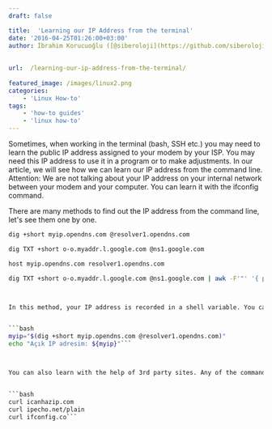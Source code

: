 ```yaml
---
draft: false

title:  'Learning our IP Address from the terminal'
date: '2016-04-25T01:26:00+03:00'
author: İbrahim Korucuoğlu ([@siberoloji](https://github.com/siberoloji))
 
 
url:  /learning-our-ip-address-from-the-terminal/
 
featured_image: /images/linux2.png
categories:
    - 'Linux How-to'
tags:
    - 'how-to guides'
    - 'linux how-to'
---
```



Sometimes, when working in the terminal (bash, SSH etc.) you may need to learn the public IP address assigned to your modem by your ISP. You may need this IP address to use it in a program or to make adjustments. In our article, we will see how we can learn our IP address from the command line. Attention: We are not talking about your IP address on your internal network between your modem and your computer. You can learn it with the ifconfig command.



There are many methods to find out the IP address from the command line, let's see them one by one.


```bash
dig +short myip.opendns.com @resolver1.opendns.com
```


```bash
dig TXT +short o-o.myaddr.l.google.com @ns1.google.com
```


```bash
host myip.opendns.com resolver1.opendns.com
```


```bash
dig TXT +short o-o.myaddr.l.google.com @ns1.google.com | awk -F'"' '{ print $2}'```



In this method, your IP address is recorded in a shell variable. You can use it later whenever you need it.


```bash
myip="$(dig +short myip.opendns.com @resolver1.opendns.com)"
echo "Açık IP adresim: ${myip}"```



You can also learn with the help of 3rd party sites. Any of the commands below will be useful.


```bash
curl icanhazip.com
curl ipecho.net/plain
curl ifconfig.co```
